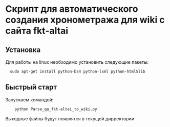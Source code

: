 Скрипт для автоматического создания хронометража для wiki с сайта fkt-altai
=============================

Установка
------------

Для работы на linux необходимо установить следующие пакеты:

      sudo apt-get install python-bs4 python-lxml python-html5lib

Быстрый старт
-----------

Запускаем командой:

        python Parse_qa_fkt-altai_to_wiki.py

Выходные файлы будут появлятся в текущей дирректории


